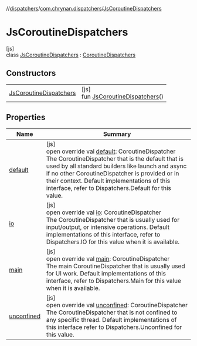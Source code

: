 //[dispatchers](../../../index.md)/[com.chrynan.dispatchers](../index.md)/[JsCoroutineDispatchers](index.md)

# JsCoroutineDispatchers

[js]\
class [JsCoroutineDispatchers](index.md) : [CoroutineDispatchers](../../../../dispatchers/dispatchers/com.chrynan.dispatchers/-coroutine-dispatchers/index.md)

## Constructors

| | |
|---|---|
| [JsCoroutineDispatchers](-js-coroutine-dispatchers.md) | [js]<br>fun [JsCoroutineDispatchers](-js-coroutine-dispatchers.md)() |

## Properties

| Name | Summary |
|---|---|
| [default](default.md) | [js]<br>open override val [default](default.md): CoroutineDispatcher<br>The CoroutineDispatcher that is the default that is used by all standard builders like launch and async if no other CoroutineDispatcher is provided or in their context. Default implementations of this interface, refer to Dispatchers.Default for this value. |
| [io](io.md) | [js]<br>open override val [io](io.md): CoroutineDispatcher<br>The CoroutineDispatcher that is usually used for input/output, or intensive operations. Default implementations of this interface, refer to Dispatchers.IO for this value when it is available. |
| [main](main.md) | [js]<br>open override val [main](main.md): CoroutineDispatcher<br>The main CoroutineDispatcher that is usually used for UI work. Default implementations of this interface, refer to Dispatchers.Main for this value when it is available. |
| [unconfined](unconfined.md) | [js]<br>open override val [unconfined](unconfined.md): CoroutineDispatcher<br>The CoroutineDispatcher that is not confined to any specific thread. Default implementations of this interface refer to Dispatchers.Unconfined for this value. |
